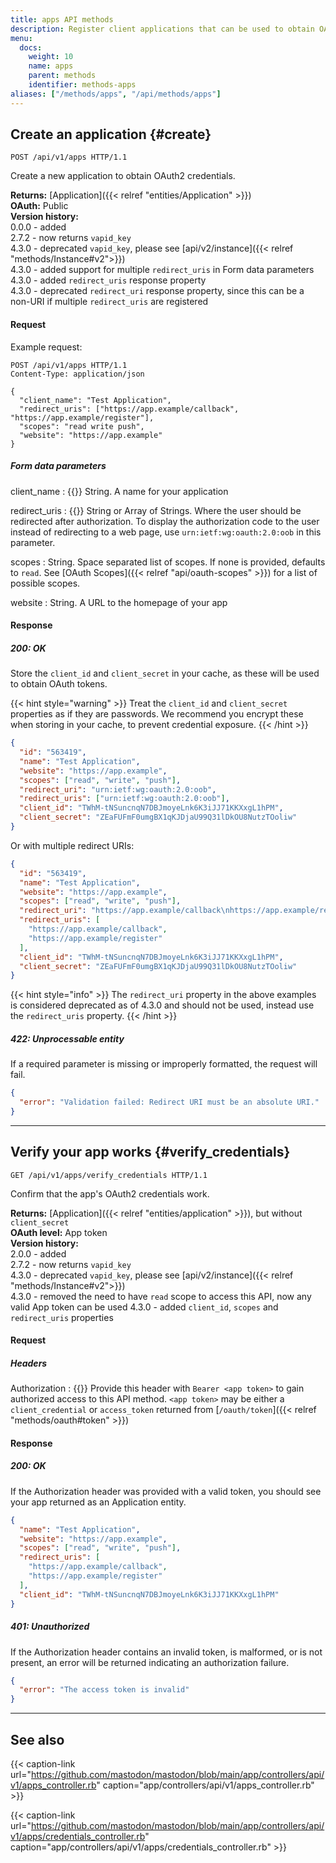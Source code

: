 ```yaml
---
title: apps API methods
description: Register client applications that can be used to obtain OAuth tokens.
menu:
  docs:
    weight: 10
    name: apps
    parent: methods
    identifier: methods-apps
aliases: ["/methods/apps", "/api/methods/apps"]
---
```


<style>
#TableOfContents ul ul ul {display: none}
</style>

## Create an application {#create}

```http
POST /api/v1/apps HTTP/1.1
```

Create a new application to obtain OAuth2 credentials.

**Returns:** [Application]({{< relref "entities/Application" >}})\
**OAuth:** Public\
**Version history:**\
0.0.0 - added\
2.7.2 - now returns `vapid_key`\
4.3.0 - deprecated `vapid_key`, please see [api/v2/instance]({{< relref "methods/Instance#v2">}})\
4.3.0 - added support for multiple `redirect_uris` in Form data parameters\
4.3.0 - added `redirect_uris` response property\
4.3.0 - deprecated `redirect_uri` response property, since this can be a non-URI if multiple `redirect_uris` are registered

#### Request

Example request:

```
POST /api/v1/apps HTTP/1.1
Content-Type: application/json

{
  "client_name": "Test Application",
  "redirect_uris": ["https://app.example/callback", "https://app.example/register"],
  "scopes": "read write push",
  "website": "https://app.example"
}
```

##### Form data parameters

client_name
: {{<required>}} String. A name for your application

redirect_uris
: {{<required>}} String or Array of Strings. Where the user should be redirected after authorization. To display the authorization code to the user instead of redirecting to a web page, use `urn:ietf:wg:oauth:2.0:oob` in this parameter.

scopes
: String. Space separated list of scopes. If none is provided, defaults to `read`. See [OAuth Scopes]({{< relref "api/oauth-scopes" >}}) for a list of possible scopes.

website
: String. A URL to the homepage of your app

#### Response

##### 200: OK

Store the `client_id` and `client_secret` in your cache, as these will be used to obtain OAuth tokens.

{{< hint style="warning" >}}
Treat the `client_id` and `client_secret` properties as if they are passwords. We recommend you encrypt these when storing in your cache, to prevent credential exposure.
{{< /hint >}}

```json
{
  "id": "563419",
  "name": "Test Application",
  "website": "https://app.example",
  "scopes": ["read", "write", "push"],
  "redirect_uri": "urn:ietf:wg:oauth:2.0:oob",
  "redirect_uris": ["urn:ietf:wg:oauth:2.0:oob"],
  "client_id": "TWhM-tNSuncnqN7DBJmoyeLnk6K3iJJ71KKXxgL1hPM",
  "client_secret": "ZEaFUFmF0umgBX1qKJDjaU99Q31lDkOU8NutzTOoliw"
}
```

Or with multiple redirect URIs:

```json
{
  "id": "563419",
  "name": "Test Application",
  "website": "https://app.example",
  "scopes": ["read", "write", "push"],
  "redirect_uri": "https://app.example/callback\nhttps://app.example/register",
  "redirect_uris": [
    "https://app.example/callback",
    "https://app.example/register"
  ],
  "client_id": "TWhM-tNSuncnqN7DBJmoyeLnk6K3iJJ71KKXxgL1hPM",
  "client_secret": "ZEaFUFmF0umgBX1qKJDjaU99Q31lDkOU8NutzTOoliw"
}
```

{{< hint style="info" >}}
The `redirect_uri` property in the above examples is considered deprecated as of 4.3.0 and should not be used, instead use the `redirect_uris` property.
{{< /hint >}}

##### 422: Unprocessable entity

If a required parameter is missing or improperly formatted, the request will fail.

```json
{
  "error": "Validation failed: Redirect URI must be an absolute URI."
}
```

---

## Verify your app works {#verify_credentials}

```http
GET /api/v1/apps/verify_credentials HTTP/1.1
```

Confirm that the app's OAuth2 credentials work.

**Returns:** [Application]({{< relref "entities/application" >}}), but without `client_secret`\
**OAuth level:** App token\
**Version history:**\
2.0.0 - added\
2.7.2 - now returns `vapid_key`\
4.3.0 - deprecated `vapid_key`, please see [api/v2/instance]({{< relref "methods/Instance#v2">}})\
4.3.0 - removed the need to have `read` scope to access this API, now any valid App token can be used
4.3.0 - added `client_id`, `scopes` and `redirect_uris` properties

#### Request

##### Headers

Authorization
: {{<required>}} Provide this header with `Bearer <app token>` to gain authorized access to this API method. `<app token>` may be either a `client_credential` or `access_token` returned from [`/oauth/token`]({{< relref "methods/oauth#token" >}})

#### Response

##### 200: OK

If the Authorization header was provided with a valid token, you should see your app returned as an Application entity.

```json
{
  "name": "Test Application",
  "website": "https://app.example",
  "scopes": ["read", "write", "push"],
  "redirect_uris": [
    "https://app.example/callback",
    "https://app.example/register"
  ],
  "client_id": "TWhM-tNSuncnqN7DBJmoyeLnk6K3iJJ71KKXxgL1hPM"
}
```

##### 401: Unauthorized

If the Authorization header contains an invalid token, is malformed, or is not present, an error will be returned indicating an authorization failure.

```json
{
  "error": "The access token is invalid"
}
```

---

## See also

{{< caption-link url="https://github.com/mastodon/mastodon/blob/main/app/controllers/api/v1/apps_controller.rb" caption="app/controllers/api/v1/apps_controller.rb" >}}

{{< caption-link url="https://github.com/mastodon/mastodon/blob/main/app/controllers/api/v1/apps/credentials_controller.rb" caption="app/controllers/api/v1/apps/credentials_controller.rb" >}}
